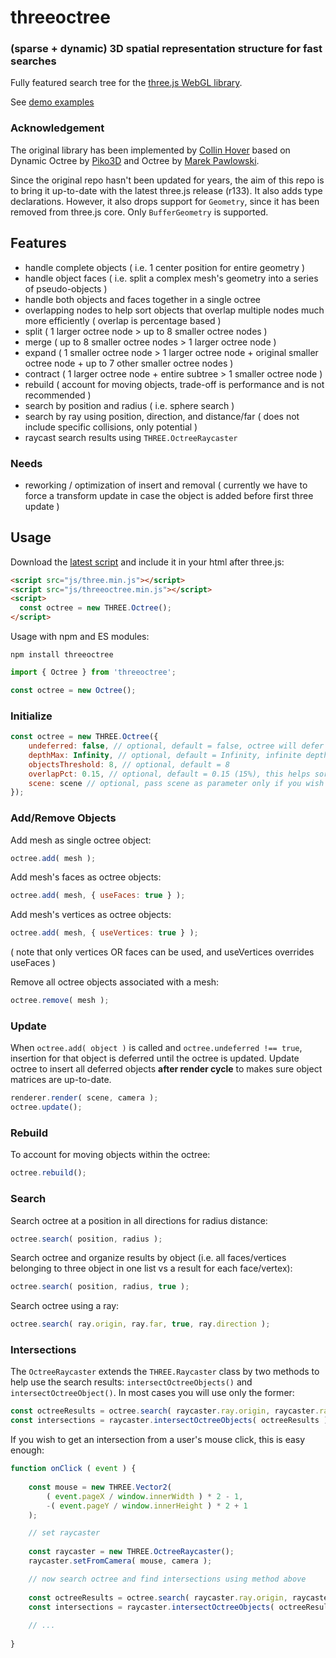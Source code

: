# threeoctree

### (sparse + dynamic) 3D spatial representation structure for fast searches

Fully featured search tree for the [three.js WebGL library](https://github.com/mrdoob/three.js).

See [demo examples](https://brakebein.github.io/threeoctree)

### Acknowledgement

The original library has been implemented by [Collin Hover](https://github.com/collinhover/threeoctree)
based on Dynamic Octree by [Piko3D](http://www.piko3d.com/) and Octree by [Marek Pawlowski](pawlowski.it).

Since the original repo hasn't been updated for years, the aim of this repo is to bring it up-to-date with the latest three.js release (r133).
It also adds type declarations.
However, it also drops support for `Geometry`, since it has been removed from three.js core.
Only `BufferGeometry` is supported.
  
## Features

* handle complete objects ( i.e. 1 center position for entire geometry )
* handle object faces ( i.e. split a complex mesh's geometry into a series of pseudo-objects )
* handle both objects and faces together in a single octree
* overlapping nodes to help sort objects that overlap multiple nodes much more efficiently ( overlap is percentage based )
* split ( 1 larger octree node > up to 8 smaller octree nodes )
* merge ( up to 8 smaller octree nodes > 1 larger octree node )
* expand ( 1 smaller octree node > 1 larger octree node + original smaller octree node + up to 7 other smaller octree nodes ) 
* contract ( 1 larger octree node + entire subtree > 1 smaller octree node )
* rebuild ( account for moving objects, trade-off is performance and is not recommended )
* search by position and radius ( i.e. sphere search )
* search by ray using position, direction, and distance/far ( does not include specific collisions, only potential )
* raycast search results using `THREE.OctreeRaycaster`
    
### Needs

* reworking / optimization of insert and removal ( currently we have to force a transform update in case the object is added before first three update )

## Usage

Download the [latest script](https://github.com/Brakebein/threeoctree/tree/master/build)
and include it in your html after three.js:

```html
<script src="js/three.min.js"></script>
<script src="js/threeoctree.min.js"></script>
<script>
  const octree = new THREE.Octree();
</script>
```

Usage with npm and ES modules:

```
npm install threeoctree
```

```javascript
import { Octree } from 'threeoctree';

const octree = new Octree();
```

### Initialize

```javascript
const octree = new THREE.Octree({
    undeferred: false, // optional, default = false, octree will defer insertion until you call octree.update();
    depthMax: Infinity, // optional, default = Infinity, infinite depth
    objectsThreshold: 8, // optional, default = 8
    overlapPct: 0.15, // optional, default = 0.15 (15%), this helps sort objects that overlap nodes
    scene: scene // optional, pass scene as parameter only if you wish to visualize octree
});
```

### Add/Remove Objects

Add mesh as single octree object:  
  
```javascript
octree.add( mesh );
```
  
Add mesh's faces as octree objects:  
  
```javascript
octree.add( mesh, { useFaces: true } );
```
  
Add mesh's vertices as octree objects:  
  
```javascript
octree.add( mesh, { useVertices: true } );
```
( note that only vertices OR faces can be used, and useVertices overrides useFaces )

Remove all octree objects associated with a mesh:  
  
```javascript
octree.remove( mesh );
```

### Update
  
When `octree.add( object )` is called and `octree.undeferred !== true`, insertion for that object is deferred until the octree is updated.
Update octree to insert all deferred objects **after render cycle** to makes sure object matrices are up-to-date.

```javascript
renderer.render( scene, camera );
octree.update();
```

### Rebuild

To account for moving objects within the octree:

```javascript
octree.rebuild();
```
  
### Search

Search octree at a position in all directions for radius distance:  
  
```javascript
octree.search( position, radius );
```

Search octree and organize results by object (i.e. all faces/vertices belonging to three object in one list vs a result for each face/vertex):  
  
```javascript
octree.search( position, radius, true );
```

Search octree using a ray:  
  
```javascript
octree.search( ray.origin, ray.far, true, ray.direction );
```

### Intersections

The `OctreeRaycaster` extends the `THREE.Raycaster` class by two methods to help use the search results:
`intersectOctreeObjects()` and `intersectOctreeObject()`.
In most cases you will use only the former:  
  
```javascript
const octreeResults = octree.search( raycaster.ray.origin, raycaster.ray.far, true, raycaster.ray.direction );
const intersections = raycaster.intersectOctreeObjects( octreeResults );
```

If you wish to get an intersection from a user's mouse click, this is easy enough:

```javascript
function onClick ( event ) {
    
    const mouse = new THREE.Vector2(
        ( event.pageX / window.innerWidth ) * 2 - 1,
        -( event.pageY / window.innerHeight ) * 2 + 1
    );

    // set raycaster
  
    const raycaster = new THREE.OctreeRaycaster();
    raycaster.setFromCamera( mouse, camera );

    // now search octree and find intersections using method above
  
    const octreeResults = octree.search( raycaster.ray.origin, raycaster.ray.far, true, raycaster.ray.direction );
    const intersections = raycaster.intersectOctreeObjects( octreeResults );
    
    // ...
    
}
```
